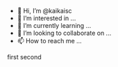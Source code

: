 - 👋 Hi, I’m @kaikaisc
- 👀 I’m interested in ...
- 🌱 I’m currently learning ...
- 💞️ I’m looking to collaborate on ...
- 📫 How to reach me ...

<!---
kaikaisc/kaikaisc is a ✨ special ✨ repository because its `README.md` (this file) appears on your GitHub profile.
You can click the Preview link to take a look at your changes.
--->
first
second
